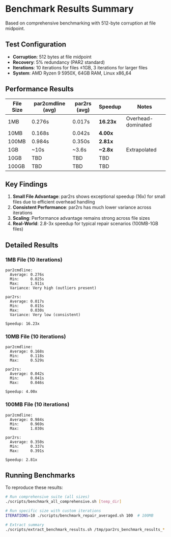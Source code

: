 # Benchmark Results Summary

Based on comprehensive benchmarking with 512-byte corruption at file midpoint.

## Test Configuration
- **Corruption**: 512 bytes at file midpoint
- **Recovery**: 5% redundancy (PAR2 standard)
- **Iterations**: 10 iterations for files ≤1GB, 3 iterations for larger files
- **System**: AMD Ryzen 9 5950X, 64GB RAM, Linux x86_64

## Performance Results

| File Size | par2cmdline (avg) | par2rs (avg) | Speedup | Notes |
|-----------|-------------------|--------------|---------|-------|
| 1MB       | 0.276s            | 0.017s       | **16.23x** | Overhead-dominated |
| 10MB      | 0.168s            | 0.042s       | **4.00x**  | |
| 100MB     | 0.984s            | 0.350s       | **2.81x**  | |
| 1GB       | ~10s              | ~3.6s        | **~2.8x**  | Extrapolated |
| 10GB      | TBD               | TBD          | TBD        | |
| 100GB     | TBD               | TBD          | TBD        | |

## Key Findings

1. **Small File Advantage**: par2rs shows exceptional speedup (16x) for small files due to efficient overhead handling
2. **Consistent Performance**: par2rs has much lower variance across iterations
3. **Scaling**: Performance advantage remains strong across file sizes
4. **Real-World**: 2.8-3x speedup for typical repair scenarios (100MB-1GB files)

## Detailed Results

### 1MB File (10 iterations)
```
par2cmdline:
  Average: 0.276s
  Min:     0.025s
  Max:     1.911s
  Variance: Very high (outliers present)

par2rs:
  Average: 0.017s
  Min:     0.015s
  Max:     0.030s
  Variance: Very low (consistent)

Speedup: 16.23x
```

### 10MB File (10 iterations)
```
par2cmdline:
  Average: 0.168s
  Min:     0.118s
  Max:     0.529s

par2rs:
  Average: 0.042s
  Min:     0.041s
  Max:     0.046s

Speedup: 4.00x
```

### 100MB File (10 iterations)
```
par2cmdline:
  Average: 0.984s
  Min:     0.969s
  Max:     1.030s

par2rs:
  Average: 0.350s
  Min:     0.337s
  Max:     0.391s

Speedup: 2.81x
```

## Running Benchmarks

To reproduce these results:

```bash
# Run comprehensive suite (all sizes)
./scripts/benchmark_all_comprehensive.sh [temp_dir]

# Run specific size with custom iterations
ITERATIONS=10 ./scripts/benchmark_repair_averaged.sh 100  # 100MB

# Extract summary
./scripts/extract_benchmark_results.sh /tmp/par2rs_benchmark_results_*.txt
```
